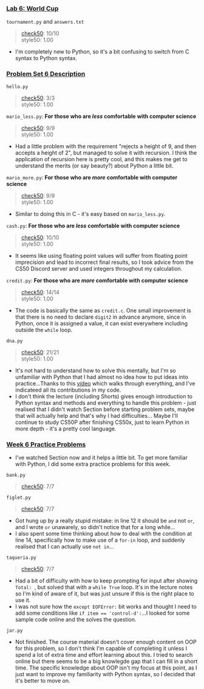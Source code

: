 ### [Lab 6: World Cup](https://cs50.harvard.edu/x/2023/labs/6/)
`tournament.py` and `answers.txt`
> [check50](https://submit.cs50.io/check50/3f127de42666784ee73c618ba833dcfc62fc7e31): 10/10  
> style50: 1.00  
- I'm completely new to Python, so it's a bit confusing to switch from C syntax to Python syntax. 

### [Problem Set 6 Description](https://cs50.harvard.edu/x/2023/psets/6/)
`hello.py`
> [check50](https://submit.cs50.io/check50/0798a1744e5239de649f5a28c1d968eb07058050): 3/3  
> style50: 1.00  

`mario_less.py`: **For those who are *less* comfortable with computer science**    
> [check50](https://submit.cs50.io/check50/2b2f3f3efd3ee182872f83bb70a19f4a156dd0fb): 9/9  
> style50: 1.00  
- Had a little problem with the requirement "rejects a height of 9, and then accepts a height of 2", but managed to solve it with recursion. I think the application of recursion here is pretty cool, and this makes me get to understand the merits (or say beauty?) about Python a little bit.  

`mario_more.py`: **For those who are *more* comfortable with computer science**    
> [check50](https://submit.cs50.io/check50/1a0d15f5917718f3ed0b754db976a573fe9f4c6c): 9/9  
> style50: 1.00  
- Similar to doing this in C - it's easy based on `mario_less.py`.

`cash.py`: **For those who are *less* comfortable with computer science**    
> [check50](https://submit.cs50.io/check50/7d2f8a2eae2e59c24d43c4c99482779a775ce7cc): 10/10  
> style50: 1.00  
- It seems like using floating point values will suffer from floating point imprecision and lead to incorrect final results, so I took advice from the CS50 Discord server and used integers throughout my calculation.  

`credit.py`: **For those who are *more* comfortable with computer science**    
> [check50](https://submit.cs50.io/check50/37b6df7571c1dd326db7344f907bcadcc88919d4): 14/14  
> style50: 1.00  
- The code is basically the same as `credit.c`. One small improvement is that there is no need to declare `digit2` in advance anymore, since in Python, once it is assigned a value, it can exist everywhere including outside the `while` loop.

`dna.py`  
> [check50](https://submit.cs50.io/check50/fe05e2f305455b01db2a19d3564df329560189db): 21/21  
> style50: 1.00  
- It's not hard to understand how to solve this mentally, but I'm so unfamiliar with Python that I had almost no idea how to put ideas into practice...Thanks to this [video](https://www.youtube.com/watch?v=buYRzIURjnY) which walks through everything, and I've indicateed all its contributions in my code.  
- I don't think the lecture (including Shorts) gives enough introduction to Python syntax and methods and everything to handle this problem - just realised that I didn't watch Section before starting problem sets, maybe that will actually help and that's why I had difficulties... Maybe I'll continue to study CS50P after finishing CS50x, just to learn Python in more depth - it's a pretty cool language. 

### [Week 6 Practice Problems](https://cs50.harvard.edu/x/2023/problems/6/)
- I've watched Section now and it helps a little bit. To get more familiar with Python, I did some extra practice problems for this week.

`bank.py`  
> [check50](https://submit.cs50.io/check50/fbdb0bca034b7db74abedb7f977a85598d13f688): 7/7  

`figlet.py`  
> [check50](https://submit.cs50.io/check50/77a1a8081562c6c9af41056d0ed96e310e525351): 7/7  
- Got hung up by a really stupid mistake: in line 12 it should be `and` not `or`, and I wrote `or` unawarely, so didn't notice that for a long while...
- I also spent some time thinking about how to deal with the condition at line 14, specifically how to make use of a `for-in` loop, and suddenly realised that I can actually use `not in`...  

`taqueria.py`  
> [check50](https://submit.cs50.io/check50/705f4b1cf827c35ee6cfe10ef997f641ed814496): 7/7  
- Had a bit of difficulty with how to keep prompting for input after showing `Total: `, but solved that with a `while True` loop. It's in the lecture notes so I'm kind of  aware of it, but was just unsure if this is the right place to use it. 
- I was not sure how the `except EOFError:` bit works and thought I need to add some conditions like `if item == 'control-d':`...I looked for some sample code online and the solves the question.

`jar.py`  
- Not finished. The course material doesn't cover enough content on OOP for this problem, so I don't think I'm capable of completing it unless I spend a lot of extra time and effort learning about this. I tried to search online but there seems to be a big knowlegde gap that I can fill in a short time. The specific knowledge about OOP isn't my focus at this point, as I just want to improve my familiarity with Python syntax, so I decided that it's better to move on.

